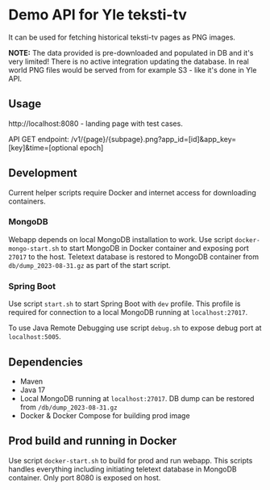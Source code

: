 # Demo API for Yle teksti-tv
It can be used for fetching historical teksti-tv pages as PNG images.

**NOTE:** The data provided is pre-downloaded and populated in DB and it's very limited! There is no active integration updating the database. In real world PNG files would be served from for example S3 - like it's done in Yle API.


## Usage
http://localhost:8080 - landing page with test cases.

API GET endpoint: /v1/{page}/{subpage}.png?app_id=[id]&app_key=[key]&time=[optional epoch]

## Development
Current helper scripts require Docker and internet access for downloading containers.

### MongoDB
Webapp depends on local MongoDB installation to work. 
Use script `docker-mongo-start.sh` to start MongoDB in Docker container and exposing port `27017` to the host. 
Teletext database is restored to MongoDB container from `db/dump_2023-08-31.gz` as part of the start script.

### Spring Boot
Use script `start.sh` to start Spring Boot with `dev` profile. 
This profile is required for connection to a local MongoDB running at `localhost:27017`.

To use Java Remote Debugging use script `debug.sh` to expose debug port at `localhost:5005`.

## Dependencies
- Maven
- Java 17
- Local MongoDB running at `localhost:27017`. DB dump can be restored from `/db/dump_2023-08-31.gz`
- Docker & Docker Compose for building prod image

## Prod build and running in Docker
Use script `docker-start.sh` to build for prod and run webapp.
This scripts handles everything including initiating teletext database in MongoDB container. Only port 8080 is exposed on host. 
